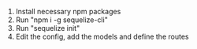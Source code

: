 1) Install necessary npm packages
2) Run "npm i -g sequelize-cli"
3) Run "sequelize init"
4) Edit the config, add the models and define the routes